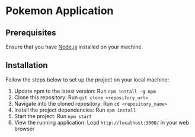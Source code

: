 # Pokemon Application
## Prerequisites
Ensure that you have [Node.js](https://nodejs.org/en/download/) installed on your machine.

## Installation
Follow the steps below to set up the project on your local machine:
1. Update npm to the latest version: Run `npm install -g npm`
2. Clone this repository: Run `git clone <repository_url>`
3. Navigate into the cloned repository: Run `cd <repository_name>`
4. Install the project dependencies: Run `npm install`
5. Start the project: Run `npm start`
6. View the running application: Load `http://localhost:3000/` in your web browser